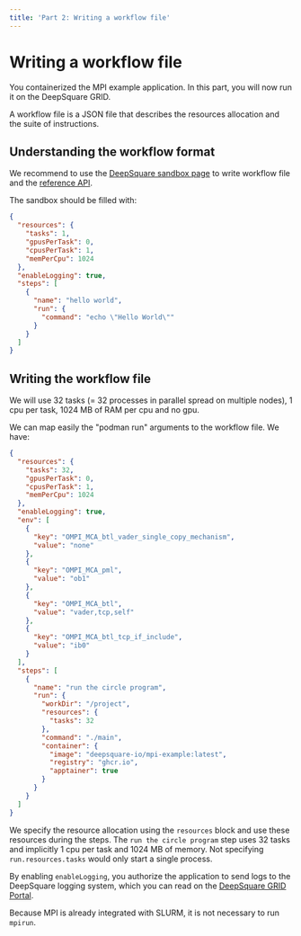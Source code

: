 ```yaml
---
title: 'Part 2: Writing a workflow file'
---
```


# Writing a workflow file

You containerized the MPI example application. In this part, you will now run it on the DeepSquare GRID.

A workflow file is a JSON file that describes the resources allocation and the suite of instructions.

## Understanding the workflow format

We recommend to use the [DeepSquare sandbox page](https://app.deepsquare.run/sandbox) to write workflow file and the [reference API](/docs/deploy-deepsquare/workflow-api-reference/job).

The sandbox should be filled with:

```json
{
  "resources": {
    "tasks": 1,
    "gpusPerTask": 0,
    "cpusPerTask": 1,
    "memPerCpu": 1024
  },
  "enableLogging": true,
  "steps": [
    {
      "name": "hello world",
      "run": {
        "command": "echo \"Hello World\""
      }
    }
  ]
}
```

## Writing the workflow file

We will use 32 tasks (= 32 processes in parallel spread on multiple nodes), 1 cpu per task, 1024 MB of RAM per cpu and no gpu.

We can map easily the "podman run" arguments to the workflow file. We have:

```json
{
  "resources": {
    "tasks": 32,
    "gpusPerTask": 0,
    "cpusPerTask": 1,
    "memPerCpu": 1024
  },
  "enableLogging": true,
  "env": [
    {
      "key": "OMPI_MCA_btl_vader_single_copy_mechanism",
      "value": "none"
    },
    {
      "key": "OMPI_MCA_pml",
      "value": "ob1"
    },
    {
      "key": "OMPI_MCA_btl",
      "value": "vader,tcp,self"
    },
    {
      "key": "OMPI_MCA_btl_tcp_if_include",
      "value": "ib0"
    }
  ],
  "steps": [
    {
      "name": "run the circle program",
      "run": {
        "workDir": "/project",
        "resources": {
          "tasks": 32
        },
        "command": "./main",
        "container": {
          "image": "deepsquare-io/mpi-example:latest",
          "registry": "ghcr.io",
          "apptainer": true
        }
      }
    }
  ]
}
```

We specify the resource allocation using the `resources` block and use these resources during the steps. The `run the circle program` step uses 32 tasks and implicitly 1 cpu per task and 1024 MB of memory. Not specifying `run.resources.tasks` would only start a single process.

By enabling `enableLogging`, you authorize the application to send logs to the DeepSquare logging system, which you can read on the [DeepSquare GRID Portal](https://app.deepsquare.run).

Because MPI is already integrated with SLURM, it is not necessary to run `mpirun`.

